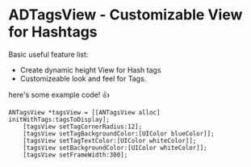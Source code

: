 # ADTagsView - Customizable View for Hashtags

Basic useful feature list:

 * Create dynamic height View for Hash tags
 * Customizeable look and feel for Tags.
 



here's some example code! :+1:

```obj c
ANTagsView *tagsView = [[ANTagsView alloc] initWithTags:tagsToDisplay];
    [tagsView setTagCornerRadius:12];
    [tagsView setTagBackgroundColor:[UIColor blueColor]];
    [tagsView setTagTextColor:[UIColor whiteColor]];
    [tagsView setBackgroundColor:[UIColor whiteColor]];
    [tagsView setFrameWidth:300];
```

